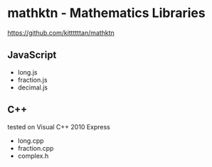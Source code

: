 # mathktn - Mathematics Libraries
<https://github.com/kittttttan/mathktn>

## JavaScript

* long.js
* fraction.js
* decimal.js

## C++

tested on Visual C++ 2010 Express

* long.cpp
* fraction.cpp
* complex.h

